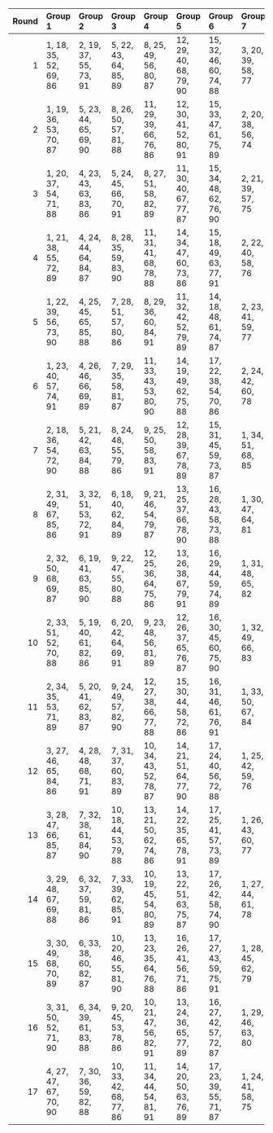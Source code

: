 |   Round | Group 1               | Group 2               | Group 3                | Group 4                | Group 5                | Group 6                | Group 7           | Group 8           | Group 9           | Group 10          | Group 11          | Group 12           | Group 13           | Group 14           | Group 15           | Group 16           | Group 17           |
|--------:|:----------------------|:----------------------|:-----------------------|:-----------------------|:-----------------------|:-----------------------|:------------------|:------------------|:------------------|:------------------|:------------------|:-------------------|:-------------------|:-------------------|:-------------------|:-------------------|:-------------------|
|       1 | 1, 18, 35, 52, 69, 86 | 2, 19, 37, 55, 73, 91 | 5, 22, 43, 64, 85, 89  | 8, 25, 49, 56, 80, 87  | 12, 29, 40, 68, 79, 90 | 15, 32, 46, 60, 74, 88 | 3, 20, 39, 58, 77 | 4, 21, 41, 61, 81 | 6, 23, 45, 67, 72 | 7, 24, 47, 53, 76 | 9, 26, 51, 59, 84 | 10, 27, 36, 62, 71 | 11, 28, 38, 65, 75 | 13, 30, 42, 54, 83 | 14, 31, 44, 57, 70 | 16, 33, 48, 63, 78 | 17, 34, 50, 66, 82 |
|       2 | 1, 19, 36, 53, 70, 87 | 5, 23, 44, 65, 69, 90 | 8, 26, 50, 57, 81, 88  | 11, 29, 39, 66, 76, 86 | 12, 30, 41, 52, 80, 91 | 15, 33, 47, 61, 75, 89 | 2, 20, 38, 56, 74 | 3, 21, 40, 59, 78 | 4, 22, 42, 62, 82 | 6, 24, 46, 68, 73 | 7, 25, 48, 54, 77 | 9, 27, 35, 60, 85  | 10, 28, 37, 63, 72 | 13, 31, 43, 55, 84 | 14, 32, 45, 58, 71 | 16, 34, 49, 64, 79 | 17, 18, 51, 67, 83 |
|       3 | 1, 20, 37, 54, 71, 88 | 4, 23, 43, 63, 83, 86 | 5, 24, 45, 66, 70, 91  | 8, 27, 51, 58, 82, 89  | 11, 30, 40, 67, 77, 87 | 15, 34, 48, 62, 76, 90 | 2, 21, 39, 57, 75 | 3, 22, 41, 60, 79 | 6, 25, 47, 52, 74 | 7, 26, 49, 55, 78 | 9, 28, 36, 61, 69 | 10, 29, 38, 64, 73 | 12, 31, 42, 53, 81 | 13, 32, 44, 56, 85 | 14, 33, 46, 59, 72 | 16, 18, 50, 65, 80 | 17, 19, 35, 68, 84 |
|       4 | 1, 21, 38, 55, 72, 89 | 4, 24, 44, 64, 84, 87 | 8, 28, 35, 59, 83, 90  | 11, 31, 41, 68, 78, 88 | 14, 34, 47, 60, 73, 86 | 15, 18, 49, 63, 77, 91 | 2, 22, 40, 58, 76 | 3, 23, 42, 61, 80 | 5, 25, 46, 67, 71 | 6, 26, 48, 53, 75 | 7, 27, 50, 56, 79 | 9, 29, 37, 62, 70  | 10, 30, 39, 65, 74 | 12, 32, 43, 54, 82 | 13, 33, 45, 57, 69 | 16, 19, 51, 66, 81 | 17, 20, 36, 52, 85 |
|       5 | 1, 22, 39, 56, 73, 90 | 4, 25, 45, 65, 85, 88 | 7, 28, 51, 57, 80, 86  | 8, 29, 36, 60, 84, 91  | 11, 32, 42, 52, 79, 89 | 14, 18, 48, 61, 74, 87 | 2, 23, 41, 59, 77 | 3, 24, 43, 62, 81 | 5, 26, 47, 68, 72 | 6, 27, 49, 54, 76 | 9, 30, 38, 63, 71 | 10, 31, 40, 66, 75 | 12, 33, 44, 55, 83 | 13, 34, 46, 58, 70 | 15, 19, 50, 64, 78 | 16, 20, 35, 67, 82 | 17, 21, 37, 53, 69 |
|       6 | 1, 23, 40, 57, 74, 91 | 4, 26, 46, 66, 69, 89 | 7, 29, 35, 58, 81, 87  | 11, 33, 43, 53, 80, 90 | 14, 19, 49, 62, 75, 88 | 17, 22, 38, 54, 70, 86 | 2, 24, 42, 60, 78 | 3, 25, 44, 63, 82 | 5, 27, 48, 52, 73 | 6, 28, 50, 55, 77 | 8, 30, 37, 61, 85 | 9, 31, 39, 64, 72  | 10, 32, 41, 67, 76 | 12, 34, 45, 56, 84 | 13, 18, 47, 59, 71 | 15, 20, 51, 65, 79 | 16, 21, 36, 68, 83 |
|       7 | 2, 18, 36, 54, 72, 90 | 5, 21, 42, 63, 84, 88 | 8, 24, 48, 55, 79, 86  | 9, 25, 50, 58, 83, 91  | 12, 28, 39, 67, 78, 89 | 15, 31, 45, 59, 73, 87 | 1, 34, 51, 68, 85 | 3, 19, 38, 57, 76 | 4, 20, 40, 60, 80 | 6, 22, 44, 66, 71 | 7, 23, 46, 52, 75 | 10, 26, 35, 61, 70 | 11, 27, 37, 64, 74 | 13, 29, 41, 53, 82 | 14, 30, 43, 56, 69 | 16, 32, 47, 62, 77 | 17, 33, 49, 65, 81 |
|       8 | 2, 31, 49, 67, 85, 86 | 3, 32, 51, 53, 72, 91 | 6, 18, 40, 62, 84, 89  | 9, 21, 46, 54, 79, 87  | 13, 25, 37, 66, 78, 90 | 16, 28, 43, 58, 73, 88 | 1, 30, 47, 64, 81 | 4, 33, 36, 56, 76 | 5, 34, 38, 59, 80 | 7, 19, 42, 65, 71 | 8, 20, 44, 68, 75 | 10, 22, 48, 57, 83 | 11, 23, 50, 60, 70 | 12, 24, 35, 63, 74 | 14, 26, 39, 52, 82 | 15, 27, 41, 55, 69 | 17, 29, 45, 61, 77 |
|       9 | 2, 32, 50, 68, 69, 87 | 6, 19, 41, 63, 85, 90 | 9, 22, 47, 55, 80, 88  | 12, 25, 36, 64, 75, 86 | 13, 26, 38, 67, 79, 91 | 16, 29, 44, 59, 74, 89 | 1, 31, 48, 65, 82 | 3, 33, 35, 54, 73 | 4, 34, 37, 57, 77 | 5, 18, 39, 60, 81 | 7, 20, 43, 66, 72 | 8, 21, 45, 52, 76  | 10, 23, 49, 58, 84 | 11, 24, 51, 61, 71 | 14, 27, 40, 53, 83 | 15, 28, 42, 56, 70 | 17, 30, 46, 62, 78 |
|      10 | 2, 33, 51, 52, 70, 88 | 5, 19, 40, 61, 82, 86 | 6, 20, 42, 64, 69, 91  | 9, 23, 48, 56, 81, 89  | 12, 26, 37, 65, 76, 87 | 16, 30, 45, 60, 75, 90 | 1, 32, 49, 66, 83 | 3, 34, 36, 55, 74 | 4, 18, 38, 58, 78 | 7, 21, 44, 67, 73 | 8, 22, 46, 53, 77 | 10, 24, 50, 59, 85 | 11, 25, 35, 62, 72 | 13, 27, 39, 68, 80 | 14, 28, 41, 54, 84 | 15, 29, 43, 57, 71 | 17, 31, 47, 63, 79 |
|      11 | 2, 34, 35, 53, 71, 89 | 5, 20, 41, 62, 83, 87 | 9, 24, 49, 57, 82, 90  | 12, 27, 38, 66, 77, 88 | 15, 30, 44, 58, 72, 86 | 16, 31, 46, 61, 76, 91 | 1, 33, 50, 67, 84 | 3, 18, 37, 56, 75 | 4, 19, 39, 59, 79 | 6, 21, 43, 65, 70 | 7, 22, 45, 68, 74 | 8, 23, 47, 54, 78  | 10, 25, 51, 60, 69 | 11, 26, 36, 63, 73 | 13, 28, 40, 52, 81 | 14, 29, 42, 55, 85 | 17, 32, 48, 64, 80 |
|      12 | 3, 27, 46, 65, 84, 86 | 4, 28, 48, 68, 71, 91 | 7, 31, 37, 60, 83, 89  | 10, 34, 43, 52, 78, 87 | 14, 21, 51, 64, 77, 90 | 17, 24, 40, 56, 72, 88 | 1, 25, 42, 59, 76 | 2, 26, 44, 62, 80 | 5, 29, 50, 54, 75 | 6, 30, 35, 57, 79 | 8, 32, 39, 63, 70 | 9, 33, 41, 66, 74  | 11, 18, 45, 55, 82 | 12, 19, 47, 58, 69 | 13, 20, 49, 61, 73 | 15, 22, 36, 67, 81 | 16, 23, 38, 53, 85 |
|      13 | 3, 28, 47, 66, 85, 87 | 7, 32, 38, 61, 84, 90 | 10, 18, 44, 53, 79, 88 | 13, 21, 50, 62, 74, 86 | 14, 22, 35, 65, 78, 91 | 17, 25, 41, 57, 73, 89 | 1, 26, 43, 60, 77 | 2, 27, 45, 63, 81 | 4, 29, 49, 52, 72 | 5, 30, 51, 55, 76 | 6, 31, 36, 58, 80 | 8, 33, 40, 64, 71  | 9, 34, 42, 67, 75  | 11, 19, 46, 56, 83 | 12, 20, 48, 59, 70 | 15, 23, 37, 68, 82 | 16, 24, 39, 54, 69 |
|      14 | 3, 29, 48, 67, 69, 88 | 6, 32, 37, 59, 81, 86 | 7, 33, 39, 62, 85, 91  | 10, 19, 45, 54, 80, 89 | 13, 22, 51, 63, 75, 87 | 17, 26, 42, 58, 74, 90 | 1, 27, 44, 61, 78 | 2, 28, 46, 64, 82 | 4, 30, 50, 53, 73 | 5, 31, 35, 56, 77 | 8, 34, 41, 65, 72 | 9, 18, 43, 68, 76  | 11, 20, 47, 57, 84 | 12, 21, 49, 60, 71 | 14, 23, 36, 66, 79 | 15, 24, 38, 52, 83 | 16, 25, 40, 55, 70 |
|      15 | 3, 30, 49, 68, 70, 89 | 6, 33, 38, 60, 82, 87 | 10, 20, 46, 55, 81, 90 | 13, 23, 35, 64, 76, 88 | 16, 26, 41, 56, 71, 86 | 17, 27, 43, 59, 75, 91 | 1, 28, 45, 62, 79 | 2, 29, 47, 65, 83 | 4, 31, 51, 54, 74 | 5, 32, 36, 57, 78 | 7, 34, 40, 63, 69 | 8, 18, 42, 66, 73  | 9, 19, 44, 52, 77  | 11, 21, 48, 58, 85 | 12, 22, 50, 61, 72 | 14, 24, 37, 67, 80 | 15, 25, 39, 53, 84 |
|      16 | 3, 31, 50, 52, 71, 90 | 6, 34, 39, 61, 83, 88 | 9, 20, 45, 53, 78, 86  | 10, 21, 47, 56, 82, 91 | 13, 24, 36, 65, 77, 89 | 16, 27, 42, 57, 72, 87 | 1, 29, 46, 63, 80 | 2, 30, 48, 66, 84 | 4, 32, 35, 55, 75 | 5, 33, 37, 58, 79 | 7, 18, 41, 64, 70 | 8, 19, 43, 67, 74  | 11, 22, 49, 59, 69 | 12, 23, 51, 62, 73 | 14, 25, 38, 68, 81 | 15, 26, 40, 54, 85 | 17, 28, 44, 60, 76 |
|      17 | 4, 27, 47, 67, 70, 90 | 7, 30, 36, 59, 82, 88 | 10, 33, 42, 68, 77, 86 | 11, 34, 44, 54, 81, 91 | 14, 20, 50, 63, 76, 89 | 17, 23, 39, 55, 71, 87 | 1, 24, 41, 58, 75 | 2, 25, 43, 61, 79 | 3, 26, 45, 64, 83 | 5, 28, 49, 53, 74 | 6, 29, 51, 56, 78 | 8, 31, 38, 62, 69  | 9, 32, 40, 65, 73  | 12, 18, 46, 57, 85 | 13, 19, 48, 60, 72 | 15, 21, 35, 66, 80 | 16, 22, 37, 52, 84 |